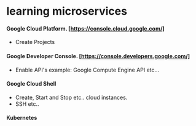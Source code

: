 # learning microservices


#### Google Cloud Platform. [https://console.cloud.google.com/]
  - Create Projects

#### Google Developer Console. [https://console.developers.google.com/]
  - Enable API's example: Google Compute Engine API etc...
  
#### Google Cloud Shell
  - Create, Start and Stop etc.. cloud instances.
  - SSH etc..

#### Kubernetes
